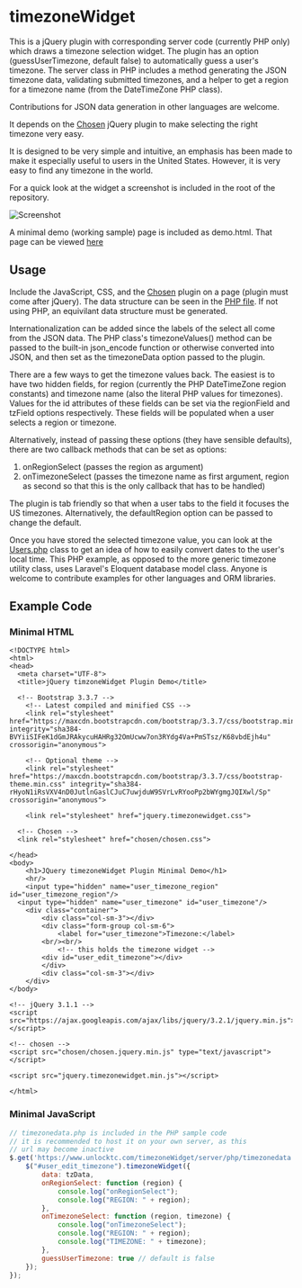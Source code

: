 # timezoneWidget
This is a jQuery plugin with corresponding server code (currently PHP only) which draws a timezone selection widget. The plugin has an option (guessUserTimezone, default false) to automatically guess a user's timezone. The server class in PHP includes a method generating the JSON timezone data, validating submitted timezones, and a helper to get a region for a timezone name (from the DateTimeZone PHP class). 

Contributions for JSON data generation in other languages are welcome.

It depends on the [Chosen](https://harvesthq.github.io/chosen/ "Chosen jQuery autocomplete plugin") jQuery plugin to make selecting the right timezone very easy.

It is designed to be very simple and intuitive, an emphasis has been made to make it especially useful to users in the United States. However, it is very easy to find any timezone in the world.

For a quick look at the widget a screenshot is included in the root of the repository. 

![Screenshot](https://github.com/peterjtracey/timezoneWidget/blob/master/timezonewidgetscreenshot.png?raw=true "Screenshot")

A minimal demo (working sample) page is included as demo.html. That page can be viewed [here](https://peterjtracey.github.io/timezoneWidget/demo.html "Demo of JQuery Timezone Widget")

## Usage

Include the JavaScript, CSS, and the [Chosen](https://harvesthq.github.io/chosen/ "Chosen jQuery autocomplete plugin") plugin on a page (plugin must come after jQuery). The data structure can be seen in the [PHP file](https://github.com/peterjtracey/timezoneWidget/blob/master/server/php/TimezoneWidget.php). If not using PHP, an equivilant data structure must be generated. 

Internationalization can be added since the labels of the select all come from the JSON data. The PHP class's timezoneValues() method can be passed to the built-in json_encode function or otherwise converted into JSON, and then set as the timezoneData option passed to the plugin.

There are a few ways to get the timezone values back. The easiest is to have two hidden fields, for region (currently the PHP DateTimeZone region constants) and timezone name (also the literal PHP values for timezones). Values for the id attributes of these fields can be set via the regionField and tzField options respectively. These fields will be populated when a user selects a region or timezone.

Alternatively, instead of passing these options (they have sensible defaults), there are two callback methods that can be set as options: 

1. onRegionSelect (passes the region as argument)
2. onTimezoneSelect (passes the timezone name as first argument, region as second so that this is the only callback that has to be handled)

The plugin is tab friendly so that when a user tabs to the field it focuses the US timezones. Alternatively, the defaultRegion option can be passed to change the default.

Once you have stored the selected timezone value, you can look at the [Users.php](https://github.com/peterjtracey/timezoneWidget/blob/master/server/php/Users.php) class to get an idea of how to easily convert dates to the user's local time. This PHP example, as opposed to the more generic timezone utility class, uses Laravel's Eloquent database model class. Anyone is welcome to contribute examples for other languages and ORM libraries.

## Example Code

### Minimal HTML
```
<!DOCTYPE html>
<html>
<head>
  <meta charset="UTF-8">
  <title>jQuery timzoneWidget Plugin Demo</title>

  <!-- Bootstrap 3.3.7 -->
	<!-- Latest compiled and minified CSS -->
	<link rel="stylesheet" href="https://maxcdn.bootstrapcdn.com/bootstrap/3.3.7/css/bootstrap.min.css" integrity="sha384-BVYiiSIFeK1dGmJRAkycuHAHRg32OmUcww7on3RYdg4Va+PmSTsz/K68vbdEjh4u" crossorigin="anonymous">

	<!-- Optional theme -->
	<link rel="stylesheet" href="https://maxcdn.bootstrapcdn.com/bootstrap/3.3.7/css/bootstrap-theme.min.css" integrity="sha384-rHyoN1iRsVXV4nD0JutlnGaslCJuC7uwjduW9SVrLvRYooPp2bWYgmgJQIXwl/Sp" crossorigin="anonymous">

	<link rel="stylesheet" href="jquery.timezonewidget.css">

  <!-- Chosen -->
  <link rel="stylesheet" href="chosen/chosen.css">

</head>
<body>
	<h1>JQuery timezoneWidget Plugin Minimal Demo</h1>
	<hr/>
	<input type="hidden" name="user_timezone_region" id="user_timezone_region"/>
  <input type="hidden" name="user_timezone" id="user_timezone"/>
	<div class="container">
		<div class="col-sm-3"></div>
		<div class="form-group col-sm-6">
			<label for="user_timezone">Timezone:</label>
	    <br/><br/>
			<!-- this holds the timezone widget -->
	    <div id="user_edit_timezone"></div>
		</div>
		<div class="col-sm-3"></div>
	</div>
</body>

<!-- jQuery 3.1.1 -->
<script src="https://ajax.googleapis.com/ajax/libs/jquery/3.2.1/jquery.min.js"></script>

<!-- chosen -->
<script src="chosen/chosen.jquery.min.js" type="text/javascript"></script>

<script src="jquery.timezonewidget.min.js"></script>

</html>
```


### Minimal JavaScript
```javascript
// timezonedata.php is included in the PHP sample code
// it is recommended to host it on your own server, as this
// url may become inactive
$.get('https://www.unlocktc.com/timezoneWidget/server/php/timezonedata.php', function (tzData) { 
	$("#user_edit_timezone").timezoneWidget({
		data: tzData,
		onRegionSelect: function (region) {
			console.log("onRegionSelect");
			console.log("REGION: " + region);
		},
		onTimezoneSelect: function (region, timezone) {
			console.log("onTimezoneSelect");
			console.log("REGION: " + region);
			console.log("TIMEZONE: " + timezone);
		},
		guessUserTimezone: true // default is false
	});
});
```